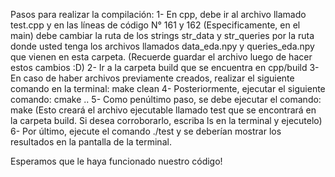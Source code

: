 Pasos para realizar la compilación:
1- En cpp, debe ir al archivo llamado test.cpp y en las líneas de código N° 161 y 162 (Especificamente, en el main) debe cambiar la ruta de los strings str_data y str_queries por la ruta donde usted tenga los 
archivos llamados data_eda.npy y queries_eda.npy que vienen en esta carpeta. (Recuerde guardar el archivo luego de hacer estos cambios :D)
2- Ir a la carpeta build que se encuentra en cpp/build
3- En caso de haber archivos previamente creados, realizar el siguiente comando en la terminal: make clean
4- Posteriormente, ejecutar el siguiente comando: cmake ..
5- Como penúltimo paso, se debe ejecutar el comando: make
(Esto creará el archivo ejecutable llamado test que se encontrará en la carpeta build. Si desea corroborarlo, escriba ls en la terminal y ejecutelo)
6- Por último, ejecute el comando ./test y se deberían mostrar los resultados en la pantalla de la terminal.

Esperamos que le haya funcionado nuestro código!
